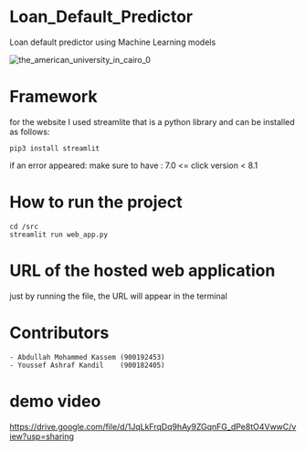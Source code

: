 # Loan_Default_Predictor
Loan default predictor using Machine Learning models

![the_american_university_in_cairo_0](https://user-images.githubusercontent.com/63082375/145812500-c4416b84-b1f0-4c99-b2f5-39622d864d2b.jpg)




# Framework

for the website I used streamlite that is a python library and can be installed as follows:

    pip3 install streamlit
    
if an error appeared:
make sure to have :  7.0 <= click version  < 8.1 

# How to run the project

    cd /src
    streamlit run web_app.py

# URL of the hosted web application

just by running the file, the URL will appear in the terminal

# Contributors
    - Abdullah Mohammed Kassem (900192453)
    - Youssef Ashraf Kandil    (900182405)


# demo video 

https://drive.google.com/file/d/1JqLkFrqDq9hAy9ZGqnFG_dPe8tO4VwwC/view?usp=sharing